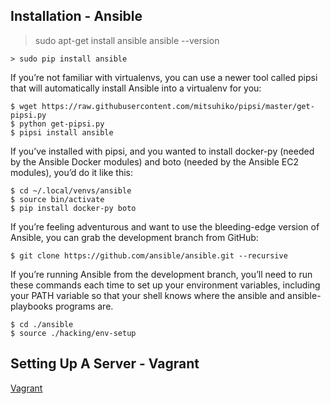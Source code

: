 ## Installation - Ansible
> sudo apt-get install ansible
> ansible --version

```
> sudo pip install ansible
```

If you’re not familiar with virtualenvs, you can use a newer tool called pipsi that will automatically install Ansible into a virtualenv for you:
```
$ wget https://raw.githubusercontent.com/mitsuhiko/pipsi/master/get-pipsi.py
$ python get-pipsi.py
$ pipsi install ansible
```

If you’ve installed with pipsi, and you wanted to install docker-py
(needed by the Ansible Docker modules) and boto (needed by the Ansible EC2 modules), you’d do it like this:
```
$ cd ~/.local/venvs/ansible
$ source bin/activate
$ pip install docker-py boto
```

If you’re feeling adventurous and want to use the bleeding-edge version of Ansible, you can grab the development branch from GitHub:
```
$ git clone https://github.com/ansible/ansible.git --recursive
```

If you’re running Ansible from the development branch, you’ll need to run these commands each time to set up your environment variables, including your PATH variable so that your shell knows where the ansible and ansible-playbooks programs are.
```
$ cd ./ansible
$ source ./hacking/env-setup
```

## Setting Up A Server - Vagrant

[Vagrant](#./Vagrant.md)